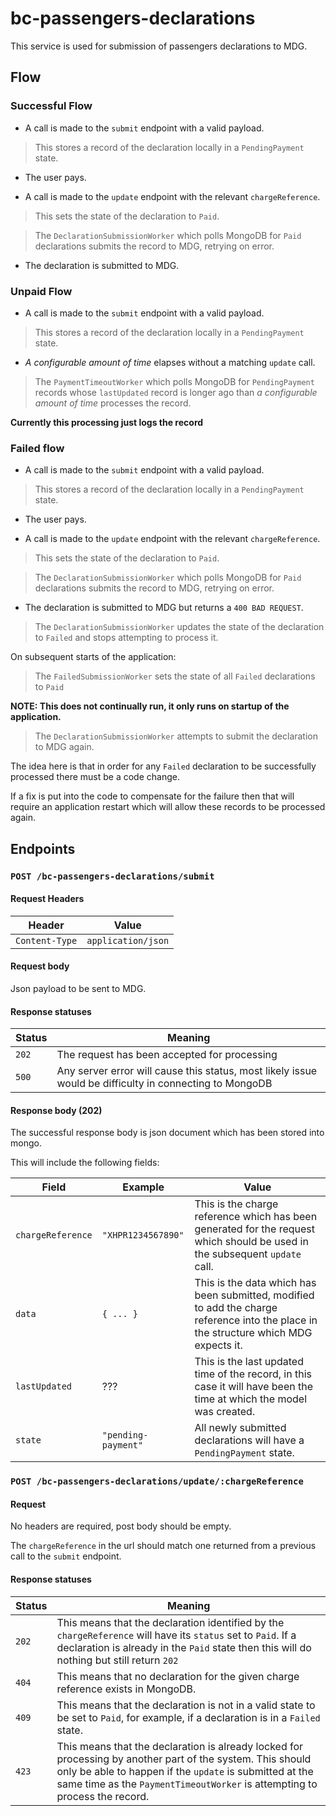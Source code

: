 # bc-passengers-declarations

This service is used for submission of passengers declarations to MDG.

## Flow

### Successful Flow

* A call is made to the `submit` endpoint with a valid payload.

> This stores a record of the declaration locally in a `PendingPayment` state.

* The user pays.

* A call is made to the `update` endpoint with the relevant `chargeReference`.

> This sets the state of the declaration to `Paid`.

> The `DeclarationSubmissionWorker` which polls MongoDB for `Paid` declarations submits the record to MDG, retrying on error.

* The declaration is submitted to MDG.

### Unpaid Flow

* A call is made to the `submit` endpoint with a valid payload.

> This stores a record of the declaration locally in a `PendingPayment` state.

* *A configurable amount of time* elapses without a matching `update` call.

> The `PaymentTimeoutWorker` which polls MongoDB for `PendingPayment`
records whose `lastUpdated` record is longer ago than *a configurable
amount of time* processes the record.

**Currently this processing just logs the record**

### Failed flow

* A call is made to the `submit` endpoint with a valid payload.

> This stores a record of the declaration locally in a `PendingPayment` state.

* The user pays.

* A call is made to the `update` endpoint with the relevant `chargeReference`.

> This sets the state of the declaration to `Paid`.

> The `DeclarationSubmissionWorker` which polls MongoDB for `Paid` declarations submits the record to MDG, retrying on error.

* The declaration is submitted to MDG but returns a `400 BAD REQUEST`.

> The `DeclarationSubmissionWorker` updates the state of the declaration to `Failed` and stops attempting to process it.

On subsequent starts of the application:

> The `FailedSubmissionWorker` sets the state of all `Failed` declarations to `Paid`

**NOTE: This does not continually run, it only runs on startup of the application.**

> The `DeclarationSubmissionWorker` attempts to submit the declaration to MDG again.

The idea here is that in order for any `Failed` declaration to be
successfully processed there must be a code change.

If a fix is put into the code to compensate for the failure then that will require an application
restart which will allow these records to be processed again.

## Endpoints

### `POST /bc-passengers-declarations/submit`

#### Request Headers

| Header         | Value              |
|----------------|--------------------|
| `Content-Type` | `application/json` |

#### Request body

Json payload to be sent to MDG.

#### Response statuses

| Status | Meaning |
|--------|---------|
| `202`  | The request has been accepted for processing                                                            |
| `500`  | Any server error will cause this status, most likely issue would be difficulty in connecting to MongoDB |

#### Response body (202)

The successful response body is json document which has been stored into mongo.

This will include the following fields:

| Field | Example | Value |
|-------|---------|-------|
| `chargeReference` | `"XHPR1234567890"`  | This is the charge reference which has been generated for the request which should be used in the subsequent `update` call. |
| `data`            | `{ ... }`           | This is the data which has been submitted, modified to add the charge reference into the place in the structure which MDG expects it. |
| `lastUpdated`     | ???                 | This is the last updated time of the record, in this case it will have been the time at which the model was created. |
| `state`           | `"pending-payment"` | All newly submitted declarations will have a `PendingPayment` state. |

### `POST /bc-passengers-declarations/update/:chargeReference`

#### Request

No headers are required, post body should be empty.

The `chargeReference` in the url should match one returned from a previous call to the `submit` endpoint.

#### Response statuses

| Status | Meaning |
|--------|---------|
| `202`  | This means that the declaration identified by the `chargeReference` will have its `status` set to `Paid`. If a declaration is already in the `Paid` state then this will do nothing but still return `202` |
| `404`  | This means that no declaration for the given charge reference exists in MongoDB. |
| `409`  | This means that the declaration is not in a valid state to be set to `Paid`, for example, if a declaration is in a `Failed` state. |
| `423`  | This means that the declaration is already locked for processing by another part of the system. This should only be able to happen if the `update` is submitted at the same time as the `PaymentTimeoutWorker` is attempting to process the record. |
